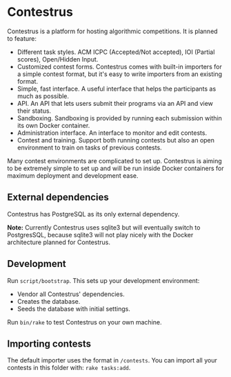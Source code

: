 # Contestrus

Contestrus is a platform for hosting algorithmic competitions. It is planned to
feature:

* Different task styles. ACM ICPC (Accepted/Not accepted), IOI (Partial scores),
  Open/Hidden Input.
* Customized contest forms. Contestrus comes with built-in importers for a
  simple contest format, but it's easy to write importers from an existing
  format.
* Simple, fast interface. A useful interface that helps the participants as much
  as possible.
* API. An API that lets users submit their programs via an API and view their
  status.
* Sandboxing. Sandboxing is provided by running each submission within its own
  Docker container.
* Administration interface. An interface to monitor and edit contests.
* Contest and training. Support both running contests but also an open
  environment to train on tasks of previous contests.

Many contest environments are complicated to set up. Contestrus is aiming to be
extremely simple to set up and will be run inside Docker containers for maximum
deployment and development ease.

## External dependencies

Contestrus has PostgreSQL as its only external dependency.

**Note:** Currently Contestrus uses sqlite3 but will eventually switch to
PostgresSQL, because sqlite3 will not play nicely with the Docker architecture
planned for Contestrus.

## Development

Run `script/bootstrap`. This sets up your development environment:

* Vendor all Contestrus' dependencies.
* Creates the database.
* Seeds the database with initial settings.

Run `bin/rake` to test Contestrus on your own machine.

## Importing contests

The default importer uses the format in `/contests`. You can import all your
contests in this folder with: `rake tasks:add`.
